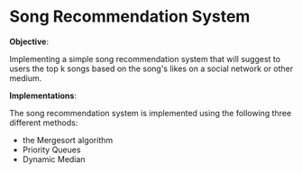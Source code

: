 # Song Recommendation System

**Objective**:  

Implementing a simple song recommendation system that will suggest to users the top k songs based on the song's likes on a social network or other medium. 

**Implementations**:

The song recommendation system is implemented using the following three different methods:
- the Mergesort algorithm
- Priority Queues
- Dynamic Median
